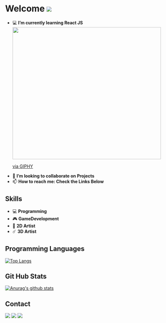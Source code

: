 
# Welcome <img src="https://img.icons8.com/fluent/50/000000/github.png"/>

- 💻 **I’m currently learning React JS**                                      <img src="https://giphy.com/embed/h408T6Y5GfmXBKW62l" width="480" height="426" frameBorder="0" class="giphy-embed" allowFullScreen></img><p><a href="https://giphy.com/gifs/codeit-official-coding-helloworld-codeit-h408T6Y5GfmXBKW62l">via GIPHY</a></p>
- 👯 **I’m looking to collaborate on Projects**
- 📫 **How to reach me: Check the Links Below** 

## Skills
* 💻 **Programming**    
* 🎮 **GameDevelopment**         
* 🎨 **2D Artist** 
* ☄️ **3D Artist**

## Programming Languages

[![Top Langs](https://github-readme-stats.vercel.app/api/top-langs/?username=indieD3v)](https://github.com/indieD3v/github-readme-stats)


## Git Hub Stats

[![Anurag's github stats](https://github-readme-stats.vercel.app/api?username=indieD3v&show_icons=true&theme=buefy)](https://github.com/indieD3v/github-readme-stats)
   
   
## Contact
<a href="https://www.instagram.com/code.forever/"><img src="https://img.icons8.com/cute-clipart/64/000000/instagram-new.png"/></a>       <a href="https://mail.google.com/"><img src="https://img.icons8.com/plasticine/64/000000/gmail.png"/></a> 
<a href="https://discord.com/channels/@In Dev"> <img src="https://img.icons8.com/fluent/48/000000/discord-logo.png"/></a>



